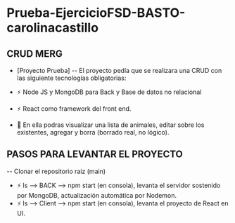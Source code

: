 
# Prueba-EjercicioFSD-BASTO-carolinacastillo

## CRUD MERG
- [Proyecto Prueba] 
-- El proyecto pedía que se realizara una CRUD con las siguiente tecnologías obligatorias:
- ⚡ Node JS y MongoDB para Back y Base de datos no relacional
- ⚡ React como framework del front end.



- :dizzy: En ella podras visualizar una lista de animales, editar sobre los existentes, agregar y borra (borrado real, no lógico).


## PASOS PARA LEVANTAR EL PROYECTO
-- Clonar el repositorio raiz (main)
- ⚡ ls --> BACK --> npm start (en consola), levanta el servidor sostenido por MongoDB, actualización automática por Nodemon.
- ⚡ ls --> Client --> npm start (en consola), levanta el proyecto de React en UI.

